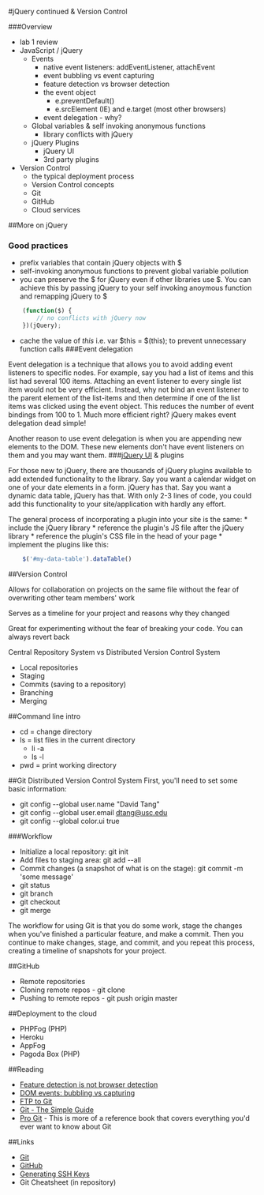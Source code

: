 #jQuery continued & Version Control

###Overview
* lab 1 review
* JavaScript / jQuery
	* Events 
		* native event listeners: addEventListener, attachEvent
		* event bubbling vs event capturing
		* feature detection vs browser detection
		* the event object
			* e.preventDefault()
			* e.srcElement (IE) and e.target (most other browsers) 
		* event delegation - why?
	* Global variables & self invoking anonymous functions
		* library conflicts with jQuery
	* jQuery Plugins
		* jQuery UI
		* 3rd party plugins
* Version Control
	* the typical deployment process
	* Version Control concepts
	* Git
	* GitHub 
	* Cloud services

##More on jQuery
### Good practices
* prefix variables that contain jQuery objects with $
* self-invoking anonymous functions to prevent global variable pollution
* you can preserve the $ for jQuery even if other libraries use $. You can achieve this by passing jQuery to your self invoking anoymous function and remapping jQuery to $
	
```js
	(function($) {
		// no conflicts with jQuery now
	})(jQuery);
```
	
* cache the value of _this_ i.e. var $this = $(this); to prevent unnecessary function calls
###Event delegation

Event delegation is a technique that allows you to avoid adding event listeners to specific nodes. For example, say you had a list of items and this list had several 100 items. Attaching an event listener to every single list item would not be very efficient. Instead, why not bind an event listener to the parent element of the list-items and then determine if one of the list items was clicked using the event object. This reduces the number of event bindings from 100 to 1. Much more efficient right? jQuery makes event delegation dead simple!

Another reason to use event delegation is when you are appending new elements to the DOM. These new elements don't have event listeners on them and you may want them.
###[jQuery UI](http://jqueryui.com/) & plugins

For those new to jQuery, there are thousands of jQuery plugins available to add extended functionality to the library. Say you want a calendar widget on one of your date elements in a form. jQuery has that. Say you want a dynamic data table, jQuery has that. With only 2-3 lines of code, you could add this functionality to your site/application with hardly any effort.

The general process of incorporating a plugin into your site is the same:
	* include the jQuery library
	* reference the plugin's JS file after the jQuery library
	* reference the plugin's CSS file in the head of your page
	* implement the plugins like this:
		
```js
	$('#my-data-table').dataTable()
```		


##Version Control

Allows for collaboration on projects on the same file without the fear of overwriting other team members' work

Serves as a timeline for your project and reasons why they changed

Great for experimenting without the fear of breaking your code. You can always revert back

Central Repository System vs Distributed Version Control System

* Local repositories
* Staging
* Commits (saving to a repository)
* Branching
* Merging

##Command line intro
* cd = change directory
* ls = list files in the current directory
	* li -a
	* ls -l
* pwd = print working directory

##Git Distributed Version Control System
First, you'll need to set some basic information:

* git config --global user.name "David Tang"
* git config --global user.email dtang@usc.edu
* git config --global color.ui true

###Workflow
* Initialize a local repository: git init
* Add files to staging area: git add --all
* Commit changes (a snapshot of what is on the stage): git commit -m 'some message'
* git status
* git branch
* git checkout
* git merge

The workflow for using Git is that you do some work, stage the changes when you've finished a particular feature, and make a commit. Then you continue to make changes, stage, and commit, and you repeat this process, creating a timeline of snapshots for your project.

##GitHub

* Remote repositories
* Cloning remote repos - git clone
* Pushing to remote repos - git push origin master

##Deployment to the cloud
* PHPFog (PHP)
* Heroku
* AppFog
* Pagoda Box (PHP)


##Reading
* [Feature detection is not browser detection](http://www.nczonline.net/blog/2009/12/29/feature-detection-is-not-browser-detection/)
* [DOM events: bubbling vs capturing](http://www.quirksmode.org/js/events_order.html)
* [FTP to Git](http://net.tutsplus.com/articles/from-ftp-to-git-a-deployment-story/)
* [Git - The Simple Guide](http://rogerdudler.github.com/git-guide/)
* [Pro Git](http://git-scm.com/book) - This is more of a reference book that covers everything you'd ever want to know about Git

##Links
* [Git](http://git-scm.com/)
* [GitHub](https://github.com/)
* [Generating SSH Keys](https://help.github.com/articles/generating-ssh-keys)
* Git Cheatsheet (in repository)